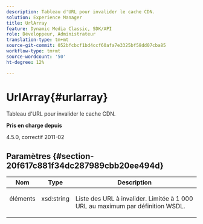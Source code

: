 ```yaml
---
description: Tableau d'URL pour invalider le cache CDN.
solution: Experience Manager
title: UrlArray
feature: Dynamic Media Classic, SDK/API
role: Développeur, Administrateur
translation-type: tm+mt
source-git-commit: 052bfcbcf1bd4ccf60afa7e3325bf58dd07cba85
workflow-type: tm+mt
source-wordcount: '50'
ht-degree: 12%

---
```



# UrlArray{#urlarray}

Tableau d&#39;URL pour invalider le cache CDN.

**Pris en charge depuis**

4.5.0, correctif 2011-02

## Paramètres {#section-20f617c881f34dc287989cbb20ee494d}

<table id="table_A28FC686DFB84198BF6671F953E8F044"> 
 <thead> 
  <tr> 
   <th class="entry"> <b> Nom</b> </th> 
   <th class="entry"> <b> Type</b> </th> 
   <th class="entry"> <b> Description</b> </th> 
  </tr> 
 </thead>
 <tbody> 
  <tr valign="top"> 
   <td> <p> <span class="codeph"> <span class="varname"> éléments</span> </span> </p> </td> 
   <td> <p> <span class="codeph"> xsd:string</span> </p> </td> 
   <td> <p> Liste des URL à invalider. Limitée à 1 000 URL au maximum par définition WSDL. </p> </td> 
  </tr> 
 </tbody> 
</table>

